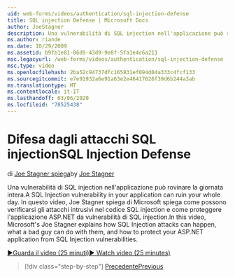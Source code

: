```yaml
---
uid: web-forms/videos/authentication/sql-injection-defense
title: SQL injection Defense | Microsoft Docs
author: JoeStagner
description: Una vulnerabilità di SQL injection nell'applicazione può rovinare la giornata intera. In questo video, Joe Stagner spiega di Microsoft spiega in che modo gli attacchi SQL injection possono Happ...
ms.author: riande
ms.date: 10/29/2009
ms.assetid: b9fb1e01-06d9-43d9-9e8f-5fa1e4c6a211
msc.legacyurl: /web-forms/videos/authentication/sql-injection-defense
msc.type: video
ms.openlocfilehash: 2ba52c94737dfc165831ef094d04a333c4fcf133
ms.sourcegitcommit: e7e91932a6e91a63e2e46417626f39d6b244a3ab
ms.translationtype: MT
ms.contentlocale: it-IT
ms.lasthandoff: 03/06/2020
ms.locfileid: "78525438"
---
```

# <a name="sql-injection-defense"></a><span data-ttu-id="56cb5-104">Difesa dagli attacchi SQL injection</span><span class="sxs-lookup"><span data-stu-id="56cb5-104">SQL Injection Defense</span></span>

<span data-ttu-id="56cb5-105">di [Joe Stagner spiega](https://github.com/JoeStagner)</span><span class="sxs-lookup"><span data-stu-id="56cb5-105">by [Joe Stagner](https://github.com/JoeStagner)</span></span>

<span data-ttu-id="56cb5-106">Una vulnerabilità di SQL injection nell'applicazione può rovinare la giornata intera.</span><span class="sxs-lookup"><span data-stu-id="56cb5-106">A SQL Injection vulnerability in your application can ruin your whole day.</span></span> <span data-ttu-id="56cb5-107">In questo video, Joe Stagner spiega di Microsoft spiega come possono verificarsi gli attacchi intrusivi nel codice SQL injection e come proteggere l'applicazione ASP.NET da vulnerabilità di SQL injection.</span><span class="sxs-lookup"><span data-stu-id="56cb5-107">In this video, Microsoft's Joe Stagner explains how SQL Injection attacks can happen, what a bad guy can do with them, and how to protect your ASP.NET application from SQL Injection vulnerabilities.</span></span>

[<span data-ttu-id="56cb5-108">&#9654;Guarda il video (25 minuti)</span><span class="sxs-lookup"><span data-stu-id="56cb5-108">&#9654; Watch video (25 minutes)</span></span>](https://channel9.msdn.com/Blogs/ASP-NET-Site-Videos/sql-injection-defense)

> [!div class="step-by-step"]
> [<span data-ttu-id="56cb5-109">Precedente</span><span class="sxs-lookup"><span data-stu-id="56cb5-109">Previous</span></span>](creating-inactive-users.md)
